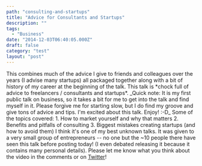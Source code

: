 ```yaml
---
path: "consulting-and-startups"
title: "Advice for Consultants and Startups"
description: ""
tags: 
  - "Business"
date: "2014-12-03T06:40:05.000Z"
draft: false
category: "test"
layout: "post"
---
```


This combines much of the advice I give to friends and colleagues over the years (I advise many startups) all packaged together along with a bit of history of my career at the beginning of the talk. This talk is \*chock full of advice to freelancers / consultants and startups\*. \_Quick note: It is my first public talk on business, so it takes a bit for me to get into the talk and find myself in it. Please forgive me for starting slow, but I do find my groove and give tons of advice and tips. I'm excited about this talk. Enjoy! :-D\_ Some of the topics covered: 1. How to market yourself and why that matters 2. Benefits and pitfalls of consulting 3. Biggest mistakes creating startups (and how to avoid them) I think it's one of my best unknown talks. It was given to a very small group of entrepreneurs -- no one but the ~10 people there have seen this talk before posting today! (I even debated releasing it because it contains many personal details). Please let me know what you think about the video in the comments or on [Twitter](http://twitter.com/1marc)!